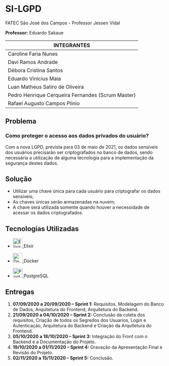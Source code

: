 # SI-LGPD



FATEC São José dos Campos - Professor Jessen Vidal

**Professor:** Eduardo Sakaue

| **INTEGRANTES**         									|
|---------------------------------------------------|          
| Caroline Faria Nunes                    | 
| Davi Ramos Andrade								|
| Débora Cristina Santos                 |
| Eduardo Vinicius Maia								|
| Luan Matheus Satiro de Oliveira					|
| Pedro Henrique Cerqueira Fernandes (Scrum Master)	|
| Rafael Augusto Campos Plinio						|

## Problema
### Como proteger o acesso aos dados privados do usuário?
Com a nova LGPD, prevista para 03 de maio de 2021, os dados sensíveis dos usuários precisarão ser criptografados no banco de dados, sendo necessária a utilização de alguma tecnologia para a implementação da segurança destes dados.
## Solução
* Utilizar uma chave única para cada usuário para criptografar os dados sensíveis;
* As chaves únicas serão armazenadas na nuvem;
* A chave será utilizada somente quando houver a necessidade de acessar os dados criptografados.

## Tecnologias Utilizadas
* <p>
  <a href="https://elixir-lang.org">
  <img alt="Elixir" src="https://user-images.githubusercontent.com/45819790/95101838-067eb780-0709-11eb-91c8-5ffde324230a.png" height="30px" style="max-width:100%;"> </a> Elixir                                                                                                                                           
</p>

* <p>
  <a href="https://www.docker.com">
  <img alt="Docker" src="https://user-images.githubusercontent.com/45819790/95104220-f7e5cf80-070b-11eb-8cca-4b97334d668f.png" height="30px" style="max-width:100%;"> </a> Docker                                                                                                                                           
</p>

* <p>
  <a href="https://www.postgresql.org">
  <img alt="PostgreSQL" src="https://user-images.githubusercontent.com/45819790/95104283-0502be80-070c-11eb-8368-6b479d142327.png" height="30px" style="max-width:100%;"> </a> PostgreSQL                                                                                                                                          
</p>



## Entregas
1.	**07/09/2020 a 20/09/2020 – Sprint 1:** Requisitos, Modelagem do Banco de Dados, Arquitetura do Frontend, Arquitetura do Backend.
2.	**21/09/2020 a 04/10/2020 – Sprint 2:** Conclusão da coleta dos requisitos, Criação de todos os Segredos dos Usuarios, Login e Autenticação, Arquitetura do Backend e Criação da Arquitetura do Frontend.   
3.	**05/10/2020 a 18/10/2020 – Sprint 3:** Integração do Front com o Backend e a Documentação do Projeto.
4.  **19/10/2020 a 01/11/2020 – Sprint 4:** Gravação da Apresentação Final e Revisão do Projeto.
5.  **02/11/2020 a 15/11/2020 – Sprint 5:** Conclusão.
